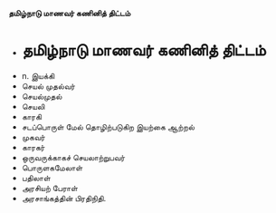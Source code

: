 **தமிழ்நாடு மாணவர் கணினித் திட்டம்**
- # தமிழ்நாடு மாணவர் கணினித் திட்டம்
- n. இயக்கி
- செயல் முதல்வர்
- செயல்முதல்
- செயலி
- காரகி
- சடப்பொருள் மேல் தொழிற்படுகிற இயற்கை ஆற்றல்
- முகவர்
- காரகர்
- ஒருவருக்காகச் செயலாற்றுபவர்
- பொருளகமேலாள்
- பதிலாள்
- அரசியற் பேராள்
- அரசாங்கத்தின் பிரதிநிதி.


